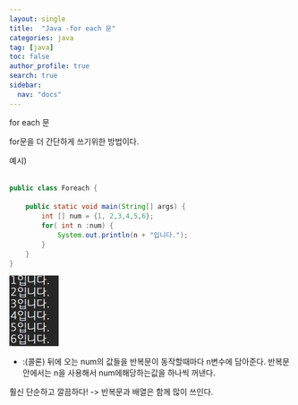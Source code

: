 ```yaml
---
layout: single
title:  "Java -for each 문"
categories: java
tag: [java]
toc: false
author_profile: true
search: true
sidebar:
  nav: "docs"
---
```


for each 문


for문을 더 간단하게 쓰기위한 방법이다.

예시)
```java

public class Foreach {

	public static void main(String[] args) {
		int [] num = {1, 2,3,4,5,6};
		for( int n :num) {
			System.out.println(n + "입니다.");
		}
	}
}

```
![foreach](/assets/images/foreach.JPG)

- :(콜론) 뒤에 오는 num의 값들을 반복문이 동작할때마다 n변수에 담아준다.
  반복문안에서는 n을 사용해서 num에해당하는값을 하나씩 꺼낸다.

훨신 단순하고 깔끔하다!  -> 반복문과 배열은 함께 많이 쓰인다.